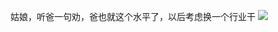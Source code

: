 <text>姑娘，听爸一句劝，爸也就这个水平了，以后考虑换一个行业干<text>
<img src="https://vkceyugu.cdn.bspapp.com/VKCEYUGU-3b197c47-f4d8-455c-b037-4e5e50a58297/04294997-2282-454f-887e-fc0d74851ceb.jpg"  >

